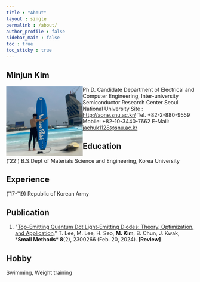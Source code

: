 ```yaml
---
title : "About"
layout : single
permalink : /about/
author_profile : false
sidebar_main : false
toc : true
toc_sticky : true
---
```


## Minjun Kim



<img src="../images/about/author_image.png" alt="author_image" style="zoom:20%;" align = "left" />

Ph.D. Candidate
Department of Electrical and Computer Engineering, Inter-university Semiconductor Research Center
Seoul National University
Site :[ ](http://goog_213038452/)http://aone.snu.ac.kr/
Tel. +82-2-880-9559 
Mobile: +82-10-3440-7662
E-Mail: [jaehuk1128@snu.ac.kr](mailto:jaehuk1128@snu.ac.kr)



## Education

('22') B.S.Dept of Materials Science and Engineering, Korea University



## Experience

('17-'19) Republic of Korean Army



## Publication

1. "[Top-Emitting Quantum Dot Light-Emitting Diodes: Theory, Optimization, and Application](https://doi.org/10.1002/smtd.202300266)," T. Lee, M. Lee, H. Seo, **M. Kim**, B. Chun, J. Kwak, ***Small Methods\* 8**(2), 2300266 (Feb. 20, 2024). **[Review]**

## Hobby

Swimming, Weight training